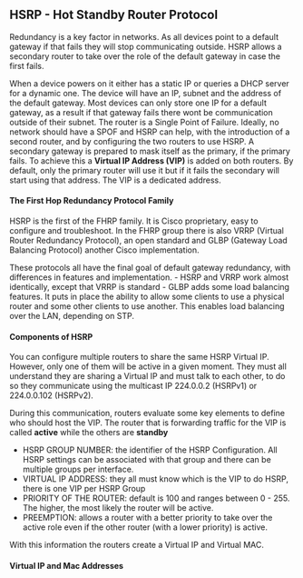 ## HSRP - Hot Standby Router Protocol

Redundancy is a key factor in networks. As all devices point to a default gateway if that fails they will stop communicating outside. HSRP allows a secondary router to take over the role of the default gateway in case the first fails.

When a device powers on it either has a static IP or queries a DHCP server for a dynamic one. The device will have an IP, subnet and the address of the default gateway. Most devices can only store one IP for a default gateway, as a result if that gateway fails there wont be communication outside of their subnet. The router is a Single Point of Failure. Ideally, no network should have a SPOF and HSRP can help, with the introduction of a second router, and by configuring the two routers to use HSRP. A secondary gateway is prepared to mask itself as the primary, if the primary fails. 
To achieve this a **Virtual IP Address (VIP)** is added on both routers. By default, only the primary router will use it but if it fails the secondary will start using that address. The VIP is a dedicated address.

#### The First Hop Redundancy Protocol Family

HSRP is the first of the FHRP family. It is Cisco proprietary, easy to configure and troubleshoot. In the FHRP group there is also VRRP (Virtual Router Redundancy Protocol), an open standard and GLBP (Gateway Load Balancing Protocol) another Cisco implementation.

These protocols all have the final goal of default gateway redundancy, with differences in features and implementation.
    - HSRP and VRRP work almost identically, except that VRRP is standard
    - GLBP adds some load balancing features. It puts in place the ability to allow some clients to use a physical router and some other clients to use another. This enables load balancing over the LAN, depending on STP.

#### Components of HSRP 

You can configure multiple routers to share the same HSRP Virtual IP. However, only one of them will be active in a given moment. They must all understand they are sharing a Virtual IP and must talk to each other, to do so they communicate using the multicast IP 224.0.0.2 (HSRPv1) or 224.0.0.102 (HSRPv2).

During this communication, routers evaluate some key elements to define who should host the VIP. The router that is forwarding traffic for the VIP is called **active** while the others are **standby**

* HSRP GROUP NUMBER: the identifier of the HSRP Configuration. All HSRP settings can be associated with that group and there can be multiple groups per interface.
* VIRTUAL IP ADDRESS: they all must know which is the VIP to do HSRP, there is one VIP per HSRP Group
* PRIORITY OF THE ROUTER: default is 100 and ranges between 0 - 255. The higher, the most likely the router will be active. 
* PREEMPTION: allows a router with a better priority to take over the active role even if the other router (with a lower priority) is active. 

With this information the routers create a Virtual IP and Virtual MAC.

#### Virtual IP and Mac Addresses









